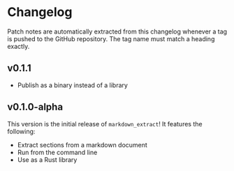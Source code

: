 # Changelog

Patch notes are automatically extracted from this changelog whenever a tag is
pushed to the GitHub repository. The tag name must match a heading exactly.


## v0.1.1

 - Publish as a binary instead of a library


## v0.1.0-alpha

This version is the initial release of `markdown_extract`! It features the
following:

 - Extract sections from a markdown document
 - Run from the command line
 - Use as a Rust library
